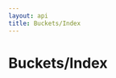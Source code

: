 ```yaml
---
layout: api
title: Buckets/Index
---
```


# Buckets/Index

<api-explorer resource="http://api.rusic.dev/buckets" method="GET" editable="true">
  <api-header name="X-API-Key" required="true" value="abc123" editable-key="false"></api-header>
  <api-header name="Accept" required="true" value="application/vnd.rusic.v1+json" editable-key="false" editable-value="false"></api-header>
</api-explorer>
